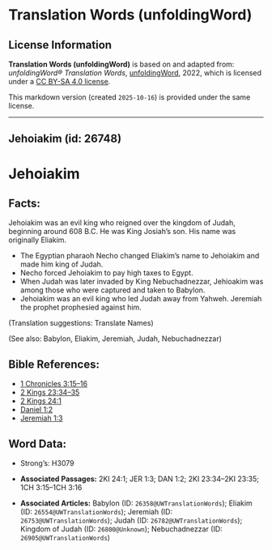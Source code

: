 # Translation Words (unfoldingWord)

## License Information

**Translation Words (unfoldingWord)** is based on and adapted from: _unfoldingWord® Translation Words_, [unfoldingWord](https://unfoldingword.org/utw), 2022, which is licensed under a [CC BY-SA 4.0 license](https://creativecommons.org/licenses/by-sa/4.0/legalcode.en).

This markdown version (created `2025-10-16`) is provided under the same license.



--------------------------------

## Jehoiakim (id: 26748)

Jehoiakim
=========

Facts:
------

Jehoiakim was an evil king who reigned over the kingdom of Judah, beginning around 608 B.C. He was King Josiah’s son. His name was originally Eliakim.

* The Egyptian pharaoh Necho changed Eliakim’s name to Jehoiakim and made him king of Judah.
* Necho forced Jehoiakim to pay high taxes to Egypt.
* When Judah was later invaded by King Nebuchadnezzar, Jehioakim was among those who were captured and taken to Babylon.
* Jehoiakim was an evil king who led Judah away from Yahweh. Jeremiah the prophet prophesied against him.

(Translation suggestions: Translate Names)

(See also: Babylon, Eliakim, Jeremiah, Judah, Nebuchadnezzar)

Bible References:
-----------------

* [1 Chronicles 3:15–16](https://ref.ly/1Chr3:15-1Chr3:16)
* [2 Kings 23:34–35](https://ref.ly/2Kgs23:34-2Kgs23:35)
* [2 Kings 24:1](https://ref.ly/2Kgs24:1)
* [Daniel 1:2](https://ref.ly/Dan1:2)
* [Jeremiah 1:3](https://ref.ly/Jer1:3)

Word Data:
----------

* Strong’s: H3079

* **Associated Passages:** 2KI 24:1; JER 1:3; DAN 1:2; 2KI 23:34–2KI 23:35; 1CH 3:15–1CH 3:16
* **Associated Articles:** Babylon (ID: `26358@UWTranslationWords`); Eliakim (ID: `26554@UWTranslationWords`); Jeremiah (ID: `26753@UWTranslationWords`); Judah (ID: `26782@UWTranslationWords`); Kingdom of Judah (ID: `26800@Unknown`); Nebuchadnezzar (ID: `26905@UWTranslationWords`)


